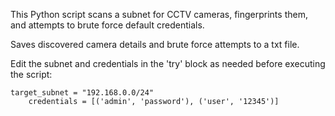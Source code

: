 This Python script scans a subnet for CCTV cameras, fingerprints them, and attempts to brute force default credentials. 

Saves discovered camera details and brute force attempts to a txt file.

Edit the subnet and credentials in the 'try' block as needed before executing the script:

```
target_subnet = "192.168.0.0/24"
    credentials = [('admin', 'password'), ('user', '12345')]
```
